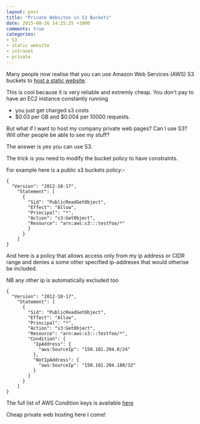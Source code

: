```yaml
---
layout: post
title: "Private Websites in S3 Buckets"
date: 2015-08-26 14:25:25 +1000
comments: true
categories: 
- S3
- static website
- intranet
- private
---
```


Many people now realise that you can use Amazon Web Services (AWS) S3 buckets to [host a static website](http://docs.aws.amazon.com/AmazonS3/latest/dev/WebsiteHosting.html).

This is cool because it is very reliable and extremly cheap.
You don't pay to have an EC2 instance constantly running <!--more-->

- you just get charged s3 costs
- $0.03 per GB and $0.004 per 10000 requests.

But what if I want to host my company private web pages?
Can I use S3?
Will other people be able to see my stuff?

The answer is yes you can use S3.

The trick is you need to modify the bucket policy to have constraints.

For example here is a public s3 buckets policy:-

```
{
  "Version": "2012-10-17",
    "Statement": [
      {
        "Sid": "PublicReadGetObject",
        "Effect": "Allow",
        "Principal": "*",
        "Action": "s3:GetObject",
        "Resource": "arn:aws:s3:::testfoo/*"
        }
      }
    ]
}
```

And here is a policy that allows access only from my ip address or CIDR range
and denies a some other specified ip-addreses that would otherise be included.

NB any other ip is automatically excluded too

```
{
  "Version": "2012-10-17",
    "Statement": [
      {
        "Sid": "PublicReadGetObject",
        "Effect": "Allow",
        "Principal": "*",
        "Action": "s3:GetObject",
        "Resource": "arn:aws:s3:::testfoo/*",
        "Condition": {
          "IpAddress": {
            "aws:SourceIp": "150.101.204.0/24"
          },
          "NotIpAddress": {
            "aws:SourceIp": "150.101.204.188/32"
          }
        }
      }
    ]
}
```

The full list of AWS Condition keys is available [here](http://docs.aws.amazon.com/IAM/latest/UserGuide/reference_policies_elements.html#AvailableKeys)

Cheap private web hosting here I come!
